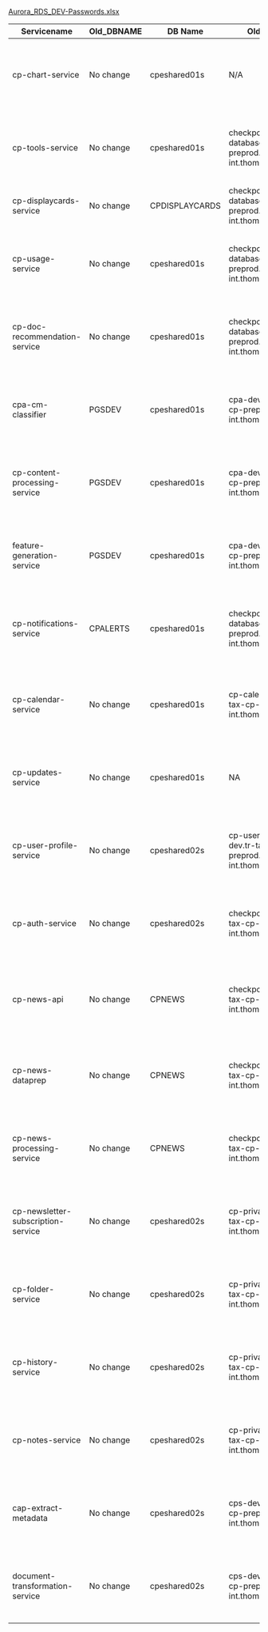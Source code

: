 [Aurora_RDS_DEV-Passwords.xlsx](/.attachments/Aurora_RDS_DEV-Passwords-00e2c4f8-1290-4174-a1aa-be916c3ec8bc.xlsx)  
  
| Servicename                        | Old_DBNAME | DB Name        | Old_Endpoint                                                         | Current_Endpoint                                                   | New_Endpoint                                                                         | DB Schema          | Username          | Password     | Encypted Password                                                                                                                                                                                                                    |   |  
|------------------------------------|------------|----------------|----------------------------------------------------------------------|--------------------------------------------------------------------|--------------------------------------------------------------------------------------|--------------------|-------------------|--------------|--------------------------------------------------------------------------------------------------------------------------------------------------------------------------------------------------------------------------------------|---|  
| cp-chart-service                   | No change  | cpeshared01s       | N/A                                                                  | checkpoint-dev-db.tr-tax-cp-preprod.aws-int.thomsonreuters.com     | a205159-cpeshared01s-cpedge-ci-use1.cluster-cu3yrxjpblsu.us-east-1.rds.amazonaws.com | chartsservice      | charts_user       | GZjQLRr2dAzA | {cipher}AQICAHhUOnmWuxGpJa1VHMBbkWfkCh893QQEUW1t7kG3fv0pgwG+c/36Q01sRxlz8aitqW2aAAAAajBoBgkqhkiG9w0BBwagWzBZAgEAMFQGCSqGSIb3DQEHATAeBglghkgBZQMEAS4wEQQMY7E8HLVTFq6E4W/4AgEQgCdx3Iy7Ox7W8eKZwrZWbE2kaEQZwcAAL9T8N+u79joSfnnyTUtUEGo= |   |  
| cp-tools-service                   | No change  | cpeshared01s        | checkpoint-dev-database.tr-tax-cp-preprod.aws-int.thomsonreuters.com | checkpoint-dev-db.tr-tax-cp-preprod.aws-int.thomsonreuters.com     | a205159-cpeshared01s-cpedge-ci-use1.cluster-cu3yrxjpblsu.us-east-1.rds.amazonaws.com | tools              | tools_user        | ewHX2v2RCHWt | AQICAHhUOnmWuxGpJa1VHMBbkWfkCh893QQEUW1t7kG3fv0pgwG1X1v4N44xKS8Sq8VwWfkXAAAAajBoBgkqhkiG9w0BBwagWzBZAgEAMFQGCSqGSIb3DQEHATAeBglghkgBZQMEAS4wEQQMKW1XbeFl58gcg+S4AgEQgCfRlysilfPosh3oRI84NATz1jzdBgU6QmcSq4TLOtJg5LN0CLKs1NA=         |   |  
| cp-displaycards-service            | No change  | CPDISPLAYCARDS | checkpoint-dev-database.tr-tax-cp-preprod.aws-int.thomsonreuters.com | checkpoint-dev-db.tr-tax-cp-preprod.aws-int.thomsonreuters.com     | N/A                                                                                  | displaycards       | displaycards_user | JWsrsz8nbhPr | AQICAHhUOnmWuxGpJa1VHMBbkWfkCh893QQEUW1t7kG3fv0pgwFJ0GJdSFYY9s+d58drr8ICAAAAajBoBgkqhkiG9w0BBwagWzBZAgEAMFQGCSqGSIb3DQEHATAeBglghkgBZQMEAS4wEQQMwwxKp1pf5a6A5lAeAgEQgCfKf0xYSYnUMpSyCn2Of0dF7AfVB90puM3K1bnh7iO8Ta588X/taIU=         |   |  
| cp-usage-service                   | No change  | cpeshared01s       | checkpoint-dev-database.tr-tax-cp-preprod.aws-int.thomsonreuters.com | checkpoint-dev-db.tr-tax-cp-preprod.aws-int.thomsonreuters.com     | a205159-cpeshared01s-cpedge-ci-use1.cluster-cu3yrxjpblsu.us-east-1.rds.amazonaws.com | silver             | silver_user       | 36wCO83MlQm1 | AQICAHhUOnmWuxGpJa1VHMBbkWfkCh893QQEUW1t7kG3fv0pgwEz7tIOaxt0zjxZz2SC+h8bAAAAajBoBgkqhkiG9w0BBwagWzBZAgEAMFQGCSqGSIb3DQEHATAeBglghkgBZQMEAS4wEQQM5N34z1ud/DlQ4z4mAgEQgCeqLgTEv+J2X/cttCNWd+E52cdy0xLdy07yI5coI8IBCfpXzC75PK0=         |   |  
| cp-doc-recommendation-service      | No change  | cpeshared01s       | checkpoint-dev-database.tr-tax-cp-preprod.aws-int.thomsonreuters.com | checkpoint-dev-db.tr-tax-cp-preprod.aws-int.thomsonreuters.com     | a205159-cpeshared01s-cpedge-ci-use1.cluster-cu3yrxjpblsu.us-east-1.rds.amazonaws.com | docrecservice      | docrec_user       | 8jqByKaSTYvQ | AQICAHhUOnmWuxGpJa1VHMBbkWfkCh893QQEUW1t7kG3fv0pgwE9Z8F3Lmr8ihJ5rhPCb8AQAAAAajBoBgkqhkiG9w0BBwagWzBZAgEAMFQGCSqGSIb3DQEHATAeBglghkgBZQMEAS4wEQQMvdxhXlouov8MLs1tAgEQgCeHwHxB27IfbU0mG+e+1vFjP3+Z0WmVB3kqvhQZTuf0plBROlASvYE=         |   |  
| cpa-cm-classifier                  | PGSDEV     | cpeshared01s      | cpa-dev-rds.tr-tax-cp-preprod.aws-int.thomsonreuters.com             | checkpoint-dev-db.tr-tax-cp-preprod.aws-int.thomsonreuters.com     | a205159-cpeshared01s-cpedge-ci-use1.cluster-cu3yrxjpblsu.us-east-1.rds.amazonaws.com | checkpoint_answers | cpa_user          | AZYUZ3dnEZHV | AQICAHhUOnmWuxGpJa1VHMBbkWfkCh893QQEUW1t7kG3fv0pgwFnk527ai7B4tc8yBKKkNTvAAAAajBoBgkqhkiG9w0BBwagWzBZAgEAMFQGCSqGSIb3DQEHATAeBglghkgBZQMEAS4wEQQMyT4CTw0ioElXGo7QAgEQgCfZUyC5J9ocqpuAXyd8ZFisv/I8b7USWJVtlzx/CkrewW/N20PeHcA=         |   |  
| cp-content-processing-service      | PGSDEV     | cpeshared01s      | cpa-dev-rds.tr-tax-cp-preprod.aws-int.thomsonreuters.com             | checkpoint-dev-db.tr-tax-cp-preprod.aws-int.thomsonreuters.com     | a205159-cpeshared01s-cpedge-ci-use1.cluster-cu3yrxjpblsu.us-east-1.rds.amazonaws.com | checkpoint_answers | cpa_user          | AZYUZ3dnEZHV | AQICAHhUOnmWuxGpJa1VHMBbkWfkCh893QQEUW1t7kG3fv0pgwFnk527ai7B4tc8yBKKkNTvAAAAajBoBgkqhkiG9w0BBwagWzBZAgEAMFQGCSqGSIb3DQEHATAeBglghkgBZQMEAS4wEQQMyT4CTw0ioElXGo7QAgEQgCfZUyC5J9ocqpuAXyd8ZFisv/I8b7USWJVtlzx/CkrewW/N20PeHcA=         |   |  
| feature-generation-service         | PGSDEV     | cpeshared01s      | cpa-dev-rds.tr-tax-cp-preprod.aws-int.thomsonreuters.com             | checkpoint-dev-db.tr-tax-cp-preprod.aws-int.thomsonreuters.com     | a205159-cpeshared01s-cpedge-ci-use1.cluster-cu3yrxjpblsu.us-east-1.rds.amazonaws.com | checkpoint_answers | cpa_user          | AZYUZ3dnEZHV | AQICAHhUOnmWuxGpJa1VHMBbkWfkCh893QQEUW1t7kG3fv0pgwFnk527ai7B4tc8yBKKkNTvAAAAajBoBgkqhkiG9w0BBwagWzBZAgEAMFQGCSqGSIb3DQEHATAeBglghkgBZQMEAS4wEQQMyT4CTw0ioElXGo7QAgEQgCfZUyC5J9ocqpuAXyd8ZFisv/I8b7USWJVtlzx/CkrewW/N20PeHcA=         |   |  
| cp-notifications-service           | CPALERTS   | cpeshared01s | checkpoint-dev-database.tr-tax-cp-preprod.aws-int.thomsonreuters.com | checkpoint-dev-db.tr-tax-cp-preprod.aws-int.thomsonreuters.com     | a205159-cpeshared01s-cpedge-ci-use1.cluster-cu3yrxjpblsu.us-east-1.rds.amazonaws.com | notification       | notification_user | tQxNUbqR7Ewb | AQICAHhUOnmWuxGpJa1VHMBbkWfkCh893QQEUW1t7kG3fv0pgwF88S2ZrEp7nNSYkSNyzfpvAAAAajBoBgkqhkiG9w0BBwagWzBZAgEAMFQGCSqGSIb3DQEHATAeBglghkgBZQMEAS4wEQQMiUordS3VPMM0YYpMAgEQgCdnslI0sr7q5c2tR1Jli5W7g1ejQCxEOWjYig7AtTV171SVJBVB2F8=           
|                                    |  
| cp-calendar-service                | No change  | cpeshared01s          | cp-calendar-dev.tr-tax-cp-preprod.aws-int.thomsonreuters.com         | checkpoint-dev-db.tr-tax-cp-preprod.aws-int.thomsonreuters.com     | a205159-cpeshared01s-cpedge-ci-use1.cluster-cu3yrxjpblsu.us-east-1.rds.amazonaws.com | onesource          | cal_user          | WBQGuQy7UQ5q | AQICAHhUOnmWuxGpJa1VHMBbkWfkCh893QQEUW1t7kG3fv0pgwFpH1P/CFXaGGY5DmpbaHHnAAAAajBoBgkqhkiG9w0BBwagWzBZAgEAMFQGCSqGSIb3DQEHATAeBglghkgBZQMEAS4wEQQMveP3MY77gF5ZZ9NXAgEQgCdudjYmE1JyqXnJDb28GMNPLKiu+KDkZMrqBWQs5LrX+t7ZLI6Un4M="        |   |  
| cp-updates-service                 | No change  | cpeshared01s      | NA                                                                   | checkpoint-dev-db.tr-tax-cp-preprod.aws-int.thomsonreuters.com     | a205159-cpeshared01s-cpedge-ci-use1.cluster-cu3yrxjpblsu.us-east-1.rds.amazonaws.com | updates            | updates_user      | CWzM778PaG36 | AQICAHhUOnmWuxGpJa1VHMBbkWfkCh893QQEUW1t7kG3fv0pgwGu+Ymp9fQ1Gjn8idDzCb6AAAAAajBoBgkqhkiG9w0BBwagWzBZAgEAMFQGCSqGSIb3DQEHATAeBglghkgBZQMEAS4wEQQMHY0AmZVjIMLe6jLRAgEQgCdJGEYoqFTr+NTtXGUdisY+sq9rDcPr/q0Co0FdMalkdB45C9Nm4s4=         |   |  
| cp-user-profile-service            | No change  | cpeshared02s  | cp-user-profile-dev.tr-tax-cp-preprod.aws-int.thomsonreuters.com     | checkpoint-dev-dms-db.tr-tax-cp-preprod.aws-int.thomsonreuters.com | a205159-cpeshared02s-cpedge-ci-use1.cluster-cu3yrxjpblsu.us-east-1.rds.amazonaws.com | profile            | profile_user      | yqj8c3j2cVQE | AQICAHhUOnmWuxGpJa1VHMBbkWfkCh893QQEUW1t7kG3fv0pgwEb9/hbkhuP3KntDTVShRFsAAAAajBoBgkqhkiG9w0BBwagWzBZAgEAMFQGCSqGSIb3DQEHATAeBglghkgBZQMEAS4wEQQM2yOjuLG6SEWmzKmGAgEQgCegEBRblsDQ9ZonxoxOPv7Ne2qe5nDbdYxYLDc47wqbh0HxGvCDykM=         |   |  
| cp-auth-service                    | No change  | cpeshared02s         | checkpoint-dev.tr-tax-cp-preprod.aws-int.thomsonreuters.com          | checkpoint-dev-dms-db.tr-tax-cp-preprod.aws-int.thomsonreuters.com | a205159-cpeshared02s-cpedge-ci-use1.cluster-cu3yrxjpblsu.us-east-1.rds.amazonaws.com | authentication     | auth_user         | DAha6VEjPCWP | AQICAHhUOnmWuxGpJa1VHMBbkWfkCh893QQEUW1t7kG3fv0pgwEt40qRZuOEHl+lSf4K8A/QAAAAajBoBgkqhkiG9w0BBwagWzBZAgEAMFQGCSqGSIb3DQEHATAeBglghkgBZQMEAS4wEQQMiJsuKcFdd/1E4Na1AgEQgCefzyvR03tHJtW9SJvle5t8/scnDJn5d/2z+KiiHS1TsQUI5Lz1Fpo=         |   |  
|                                    |  
| cp-news-api                        | No change  | CPNEWS         | checkpoint-dev-db.tr-tax-cp-preprod.aws-int.thomsonreuters.com       | checkpoint-dev-dms-db.tr-tax-cp-preprod.aws-int.thomsonreuters.com | a205159-cpeshared02s-cpedge-ci-use1.cluster-cu3yrxjpblsu.us-east-1.rds.amazonaws.com | newsservice        | news_user         | b3dJeEZjM3cN | AQICAHhUOnmWuxGpJa1VHMBbkWfkCh893QQEUW1t7kG3fv0pgwHu8uO82ZL71YJ798N16A+zAAAAajBoBgkqhkiG9w0BBwagWzBZAgEAMFQGCSqGSIb3DQEHATAeBglghkgBZQMEAS4wEQQMh9xmXqvO6BBUMp1VAgEQgCd8y7SCQ3cvtzUaeTTr931YXckGdFVmk5jKiLuYEHZq3uUdBP36S+0=         |   |  
|                                    |            |  
| cp-news-dataprep                   | No change  | CPNEWS         | checkpoint-dev-db.tr-tax-cp-preprod.aws-int.thomsonreuters.com       | checkpoint-dev-dms-db.tr-tax-cp-preprod.aws-int.thomsonreuters.com | a205159-cpeshared02s-cpedge-ci-use1.cluster-cu3yrxjpblsu.us-east-1.rds.amazonaws.com | newsservice        | news_user         | b3dJeEZjM3cN | AQICAHhUOnmWuxGpJa1VHMBbkWfkCh893QQEUW1t7kG3fv0pgwHu8uO82ZL71YJ798N16A+zAAAAajBoBgkqhkiG9w0BBwagWzBZAgEAMFQGCSqGSIb3DQEHATAeBglghkgBZQMEAS4wEQQMh9xmXqvO6BBUMp1VAgEQgCd8y7SCQ3cvtzUaeTTr931YXckGdFVmk5jKiLuYEHZq3uUdBP36S+0=           
| cp-news-processing-service         | No change  | CPNEWS         | checkpoint-dev-db.tr-tax-cp-preprod.aws-int.thomsonreuters.com       | checkpoint-dev-dms-db.tr-tax-cp-preprod.aws-int.thomsonreuters.com | a205159-cpeshared02s-cpedge-ci-use1.cluster-cu3yrxjpblsu.us-east-1.rds.amazonaws.com | newsservice        | news_user         | b3dJeEZjM3cN | AQICAHhUOnmWuxGpJa1VHMBbkWfkCh893QQEUW1t7kG3fv0pgwHu8uO82ZL71YJ798N16A+zAAAAajBoBgkqhkiG9w0BBwagWzBZAgEAMFQGCSqGSIb3DQEHATAeBglghkgBZQMEAS4wEQQMh9xmXqvO6BBUMp1VAgEQgCd8y7SCQ3cvtzUaeTTr931YXckGdFVmk5jKiLuYEHZq3uUdBP36S+0=           
| cp-newsletter-subscription-service | No change  | cpeshared02s         | cp-privacy-dev.tr-tax-cp-preprod.aws-int.thomsonreuters.com          | checkpoint-dev-dms-db.tr-tax-cp-preprod.aws-int.thomsonreuters.com | a205159-cpeshared02s-cpedge-ci-use1.cluster-cu3yrxjpblsu.us-east-1.rds.amazonaws.com | newsletter         | newsletter_user   | Wd7CJqMDBWZ9 | AQICAHhUOnmWuxGpJa1VHMBbkWfkCh893QQEUW1t7kG3fv0pgwFqWfobNTfu2Z4JK8jO5o7pAAAAajBoBgkqhkiG9w0BBwagWzBZAgEAMFQGCSqGSIb3DQEHATAeBglghkgBZQMEAS4wEQQMo33LoZqHLFvIMEE6AgEQgCfJ+p+cqFltYETFkYZ0H3oRyvTB1ehyoNyZe0b43eQYE3F1QsC8s5Y=         |   |  
| cp-folder-service                  | No change  | cpeshared02s         | cp-privacy-dev.tr-tax-cp-preprod.aws-int.thomsonreuters.com          | checkpoint-dev-dms-db.tr-tax-cp-preprod.aws-int.thomsonreuters.com | a205159-cpeshared02s-cpedge-ci-use1.cluster-cu3yrxjpblsu.us-east-1.rds.amazonaws.com | folder             | folder_user       | KjD9Nuy2rhRS | AQICAHhUOnmWuxGpJa1VHMBbkWfkCh893QQEUW1t7kG3fv0pgwENsSh4lQ/hY4xHKQ2yFNHzAAAAajBoBgkqhkiG9w0BBwagWzBZAgEAMFQGCSqGSIb3DQEHATAeBglghkgBZQMEAS4wEQQMDbmYuQdjGcnG6ckNAgEQgCch79HfnGLo13pTQ4F7hBOWMG/pYPjWbDBNXQ9DCcq6RFZlH5n+yc0=         |   |  
| cp-history-service                 | No change  | cpeshared02s         | cp-privacy-dev.tr-tax-cp-preprod.aws-int.thomsonreuters.com          | checkpoint-dev-dms-db.tr-tax-cp-preprod.aws-int.thomsonreuters.com | a205159-cpeshared02s-cpedge-ci-use1.cluster-cu3yrxjpblsu.us-east-1.rds.amazonaws.com | history            | history_user      | cFfGAtkaY4Dy | AQICAHhUOnmWuxGpJa1VHMBbkWfkCh893QQEUW1t7kG3fv0pgwEIqDmkK6fPQMFzCNCkL7xSAAAAajBoBgkqhkiG9w0BBwagWzBZAgEAMFQGCSqGSIb3DQEHATAeBglghkgBZQMEAS4wEQQM7EUZV5dmzOg/cY7lAgEQgCchMx+Njdtwb0DRP94RtRsx5CsIXDOdrpJh4bKJaySARKAYhRQ2HWo=         |   |  
| cp-notes-service                   | No change  | cpeshared02s         | cp-privacy-dev.tr-tax-cp-preprod.aws-int.thomsonreuters.com          | checkpoint-dev-dms-db.tr-tax-cp-preprod.aws-int.thomsonreuters.com | a205159-cpeshared02s-cpedge-ci-use1.cluster-cu3yrxjpblsu.us-east-1.rds.amazonaws.com | notes              | notes_user        | vR9gRm8Mtk9L | AQICAHhUOnmWuxGpJa1VHMBbkWfkCh893QQEUW1t7kG3fv0pgwE7sv3PYtkbFh43LHTwe9/AAAAAajBoBgkqhkiG9w0BBwagWzBZAgEAMFQGCSqGSIb3DQEHATAeBglghkgBZQMEAS4wEQQM9Us3vd4epuO9GPFqAgEQgCfTiOUQOwnnTtWjz7YacncYTMD91Xu2QJZZV5tngLmMaeVDq4XQE3M=         |   |  
| cap-extract-metadata               | No change  | cpeshared02s         | cps-dev-rds.tr-tax-cp-preprod.aws-int.thomsonreuters.com             | checkpoint-dev-dms-db.tr-tax-cp-preprod.aws-int.thomsonreuters.com | a205159-cpeshared02s-cpedge-ci-use1.cluster-cu3yrxjpblsu.us-east-1.rds.amazonaws.com | ria_web            | cps_user          | GTF82WajUvDN | AQICAHhUOnmWuxGpJa1VHMBbkWfkCh893QQEUW1t7kG3fv0pgwEaQbBAoUGQ7tRxIiyJ2xHCAAAAajBoBgkqhkiG9w0BBwagWzBZAgEAMFQGCSqGSIb3DQEHATAeBglghkgBZQMEAS4wEQQMEg6pfynSc0pHdt31AgEQgCeOE9bSn4UN7jQScN/tTZdG//pFIJrrL0K1AduXyi3LmrTPjWxeYuc=         |   |  
| document-transformation-service    | No change  | cpeshared02s         | cps-dev-rds.tr-tax-cp-preprod.aws-int.thomsonreuters.com             | checkpoint-dev-dms-db.tr-tax-cp-preprod.aws-int.thomsonreuters.com | a205159-cpeshared02s-cpedge-ci-use1.cluster-cu3yrxjpblsu.us-east-1.rds.amazonaws.com | ria_web            | cps_user          | GTF82WajUvDN | AQICAHhUOnmWuxGpJa1VHMBbkWfkCh893QQEUW1t7kG3fv0pgwEaQbBAoUGQ7tRxIiyJ2xHCAAAAajBoBgkqhkiG9w0BBwagWzBZAgEAMFQGCSqGSIb3DQEHATAeBglghkgBZQMEAS4wEQQMEg6pfynSc0pHdt31AgEQgCeOE9bSn4UN7jQScN/tTZdG//pFIJrrL0K1AduXyi3LmrTPjWxeYuc=         |   |